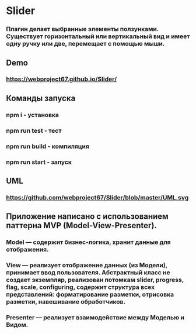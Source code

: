 # Slider
### Плагин делает выбранные элементы ползунками. Существует горизонтальный или вертикальный вид и имеет одну ручку или две, перемещает с помощью мыши.

## Demo
### https://webproject67.github.io/Slider/

## Команды запуска
### npm i - установка
### npm run test - тест
### npm run build - компиляция
### npm run start - запуск

## UML
### https://github.com/webproject67/Slider/blob/master/UML.svg

## Приложение написано с использованием паттерна MVP (Model-View-Presenter).
### Model — содержит бизнес-логика, хранит данные для отображения. 
### View — реализует отображение данных (из Модели), принимает ввод пользователя. Абстрактный класс не создает экземпляр, реализован потомкам slider, progress, flag, scale, configuring, содержит структура всех представлений: форматирование разметки, отрисовка разметки, навешивание обработчиков.
### Presenter — реализует взаимодействие между Моделью и Видом.